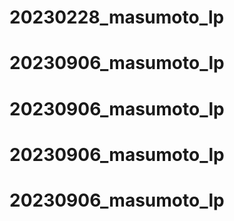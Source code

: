 # 20230228_masumoto_lp
# 20230906_masumoto_lp
# 20230906_masumoto_lp
# 20230906_masumoto_lp
# 20230906_masumoto_lp
